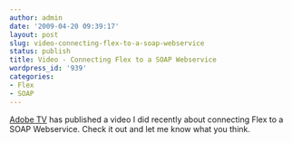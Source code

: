 ```yaml
---
author: admin
date: '2009-04-20 09:39:17'
layout: post
slug: video-connecting-flex-to-a-soap-webservice
status: publish
title: Video - Connecting Flex to a SOAP Webservice
wordpress_id: '939'
categories:
- Flex
- SOAP
---
```


[Adobe TV](http://tv.adobe.com) has published a video I did recently about
connecting Flex to a SOAP Webservice. Check it out and let me know what you
think.


